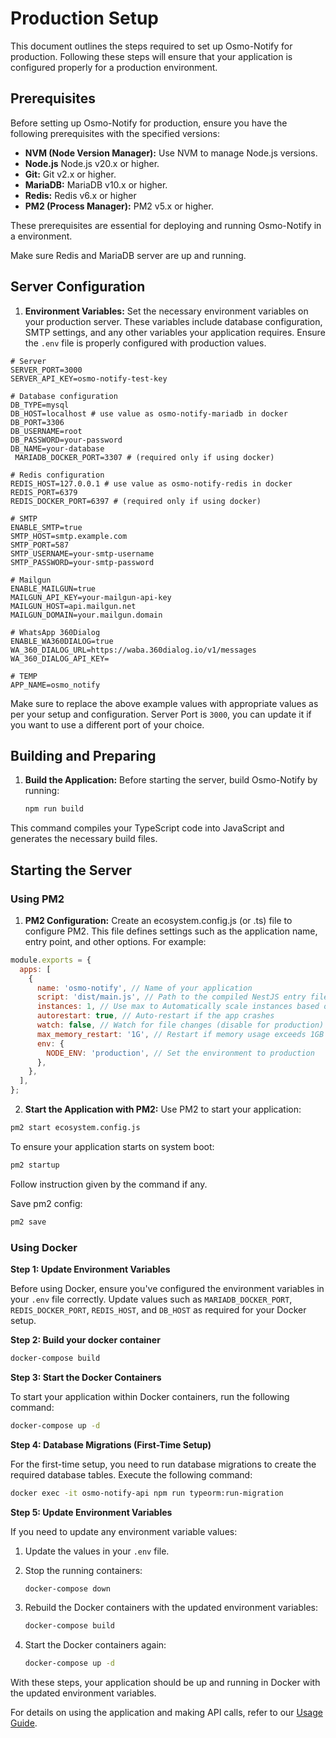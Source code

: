 # Production Setup

This document outlines the steps required to set up Osmo-Notify for production. Following these steps will ensure that your application is configured properly for a production environment.

## Prerequisites

Before setting up Osmo-Notify for production, ensure you have the following prerequisites with the specified versions:

- **NVM (Node Version Manager):** Use NVM to manage Node.js versions.
- **Node.js** Node.js v20.x or higher.
- **Git:** Git v2.x or higher.
- **MariaDB:** MariaDB v10.x or higher.
- **Redis:** Redis v6.x or higher
- **PM2 (Process Manager):** PM2 v5.x or higher.

These prerequisites are essential for deploying and running Osmo-Notify in a environment.

Make sure Redis and MariaDB server are up and running.

## Server Configuration

1. **Environment Variables:** Set the necessary environment variables on your production server. These variables include database configuration, SMTP settings, and any other variables your application requires. Ensure the `.env` file is properly configured with production values.

  ```env
  # Server
  SERVER_PORT=3000
  SERVER_API_KEY=osmo-notify-test-key

  # Database configuration
  DB_TYPE=mysql
  DB_HOST=localhost # use value as osmo-notify-mariadb in docker
  DB_PORT=3306
  DB_USERNAME=root
  DB_PASSWORD=your-password
  DB_NAME=your-database
   MARIADB_DOCKER_PORT=3307 # (required only if using docker)

  # Redis configuration
  REDIS_HOST=127.0.0.1 # use value as osmo-notify-redis in docker
  REDIS_PORT=6379
  REDIS_DOCKER_PORT=6397 # (required only if using docker)

  # SMTP
  ENABLE_SMTP=true
  SMTP_HOST=smtp.example.com
  SMTP_PORT=587
  SMTP_USERNAME=your-smtp-username
  SMTP_PASSWORD=your-smtp-password

  # Mailgun
  ENABLE_MAILGUN=true
  MAILGUN_API_KEY=your-mailgun-api-key
  MAILGUN_HOST=api.mailgun.net
  MAILGUN_DOMAIN=your.mailgun.domain
  
  # WhatsApp 360Dialog
  ENABLE_WA360DIALOG=true
  WA_360_DIALOG_URL=https://waba.360dialog.io/v1/messages
  WA_360_DIALOG_API_KEY=

  # TEMP
  APP_NAME=osmo_notify
  ```

Make sure to replace the above example values with appropriate values as per your setup and configuration. Server Port is `3000`, you can update it if you want to use a different port of your choice.

## Building and Preparing

1. **Build the Application:** Before starting the server, build Osmo-Notify by running:

   ```sh
   npm run build
   ```

  This command compiles your TypeScript code into JavaScript and generates the necessary build files.

## Starting the Server
### Using PM2
1. **PM2 Configuration:** Create an ecosystem.config.js (or .ts) file to configure PM2. This file defines settings such as the application name, entry point, and other options. For example:

  ```js
  module.exports = {
    apps: [
      {
        name: 'osmo-notify', // Name of your application
        script: 'dist/main.js', // Path to the compiled NestJS entry file
        instances: 1, // Use max to Automatically scale instances based on CPU cores
        autorestart: true, // Auto-restart if the app crashes
        watch: false, // Watch for file changes (disable for production)
        max_memory_restart: '1G', // Restart if memory usage exceeds 1GB
        env: {
          NODE_ENV: 'production', // Set the environment to production
        },
      },
    ],
  };
  ```

2. **Start the Application with PM2:** Use PM2 to start your application:

  ```sh
  pm2 start ecosystem.config.js
  ```

To ensure your application starts on system boot:

  ```sh
  pm2 startup
  ```

Follow instruction given by the command if any.

Save pm2 config:

  ```sh
  pm2 save
  ```
### Using Docker

**Step 1: Update Environment Variables**

Before using Docker, ensure you've configured the environment variables in your `.env` file correctly. Update values such as `MARIADB_DOCKER_PORT`, `REDIS_DOCKER_PORT`, `REDIS_HOST`, and `DB_HOST` as required for your Docker setup.

**Step 2: Build your docker container**

```bash
docker-compose build
```

**Step 3: Start the Docker Containers**

To start your application within Docker containers, run the following command:

```bash
docker-compose up -d
```

**Step 4: Database Migrations (First-Time Setup)**

For the first-time setup, you need to run database migrations to create the required database tables. Execute the following command:

```bash
docker exec -it osmo-notify-api npm run typeorm:run-migration
```

**Step 5: Update Environment Variables**

If you need to update any environment variable values:

1. Update the values in your `.env` file.

2. Stop the running containers:

   ```bash
   docker-compose down
   ```

3. Rebuild the Docker containers with the updated environment variables:

   ```bash
   docker-compose build
   ```

4. Start the Docker containers again:

   ```bash
   docker-compose up -d
   ```

With these steps, your application should be up and running in Docker with the updated environment variables.

For details on using the application and making API calls, refer to our [Usage Guide](usage-guide.md).
